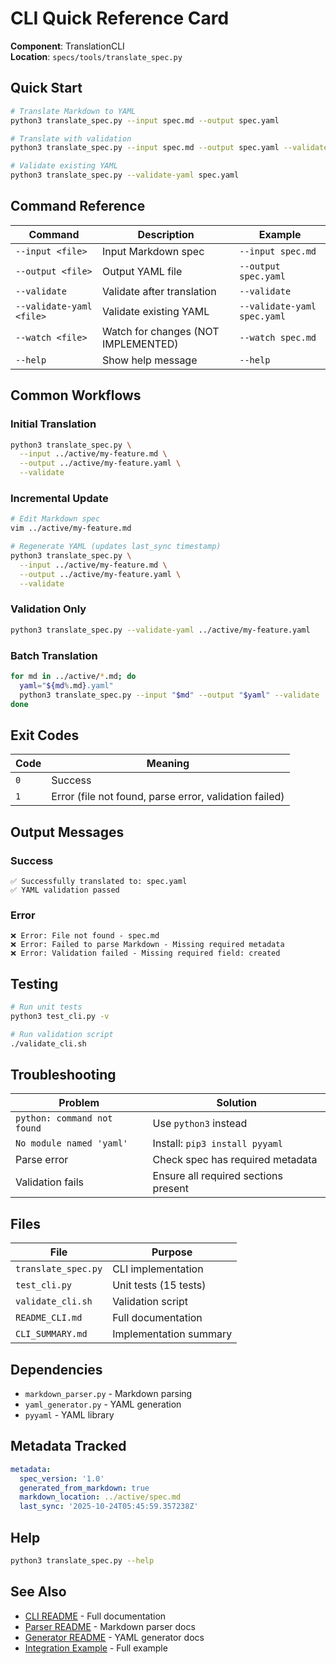 # CLI Quick Reference Card

**Component**: TranslationCLI  
**Location**: `specs/tools/translate_spec.py`

## Quick Start

```bash
# Translate Markdown to YAML
python3 translate_spec.py --input spec.md --output spec.yaml

# Translate with validation
python3 translate_spec.py --input spec.md --output spec.yaml --validate

# Validate existing YAML
python3 translate_spec.py --validate-yaml spec.yaml
```

## Command Reference

| Command | Description | Example |
|---------|-------------|---------|
| `--input <file>` | Input Markdown spec | `--input spec.md` |
| `--output <file>` | Output YAML file | `--output spec.yaml` |
| `--validate` | Validate after translation | `--validate` |
| `--validate-yaml <file>` | Validate existing YAML | `--validate-yaml spec.yaml` |
| `--watch <file>` | Watch for changes (NOT IMPLEMENTED) | `--watch spec.md` |
| `--help` | Show help message | `--help` |

## Common Workflows

### Initial Translation
```bash
python3 translate_spec.py \
  --input ../active/my-feature.md \
  --output ../active/my-feature.yaml \
  --validate
```

### Incremental Update
```bash
# Edit Markdown spec
vim ../active/my-feature.md

# Regenerate YAML (updates last_sync timestamp)
python3 translate_spec.py \
  --input ../active/my-feature.md \
  --output ../active/my-feature.yaml \
  --validate
```

### Validation Only
```bash
python3 translate_spec.py --validate-yaml ../active/my-feature.yaml
```

### Batch Translation
```bash
for md in ../active/*.md; do
  yaml="${md%.md}.yaml"
  python3 translate_spec.py --input "$md" --output "$yaml" --validate
done
```

## Exit Codes

| Code | Meaning |
|------|---------|
| `0` | Success |
| `1` | Error (file not found, parse error, validation failed) |

## Output Messages

### Success
```
✅ Successfully translated to: spec.yaml
✅ YAML validation passed
```

### Error
```
❌ Error: File not found - spec.md
❌ Error: Failed to parse Markdown - Missing required metadata
❌ Error: Validation failed - Missing required field: created
```

## Testing

```bash
# Run unit tests
python3 test_cli.py -v

# Run validation script
./validate_cli.sh
```

## Troubleshooting

| Problem | Solution |
|---------|----------|
| `python: command not found` | Use `python3` instead |
| `No module named 'yaml'` | Install: `pip3 install pyyaml` |
| Parse error | Check spec has required metadata |
| Validation fails | Ensure all required sections present |

## Files

| File | Purpose |
|------|---------|
| `translate_spec.py` | CLI implementation |
| `test_cli.py` | Unit tests (15 tests) |
| `validate_cli.sh` | Validation script |
| `README_CLI.md` | Full documentation |
| `CLI_SUMMARY.md` | Implementation summary |

## Dependencies

- `markdown_parser.py` - Markdown parsing
- `yaml_generator.py` - YAML generation
- `pyyaml` - YAML library

## Metadata Tracked

```yaml
metadata:
  spec_version: '1.0'
  generated_from_markdown: true
  markdown_location: ../active/spec.md
  last_sync: '2025-10-24T05:45:59.357238Z'
```

## Help

```bash
python3 translate_spec.py --help
```

## See Also

- [CLI README](README_CLI.md) - Full documentation
- [Parser README](README.md) - Markdown parser docs
- [Generator README](README_YAML_GENERATOR.md) - YAML generator docs
- [Integration Example](INTEGRATION_EXAMPLE.md) - Full example
